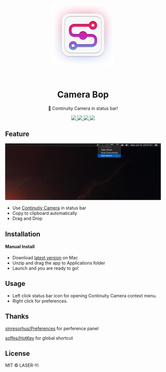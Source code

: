 <p align="center">
    <img src="https://github.com/LASER-Yi/Camera-Bop/raw/master/images/appicon.png" alt="Logo" width="200">
</p>
<h1 align="center">
  <br>Camera Bop<br>
</h1>
<p align="center"> Continuity Camera in status bar!</p>

<p align="center">
  <a href="https://github.com/LASER-Yi/Camera-Bop/actions">
    <img src="https://img.shields.io/github/workflow/status/LASER-Yi/Camera-Bop/CI?style=flat-square" />
  </a>
  <a href="https://github.com/Dreamacro/clash/actions">
    <img src="https://img.shields.io/badge/macOS-Mojave+-informational.svg?style=flat-square" />
  </a>
    <a href="https://github.com/Dreamacro/clash/actions">
    <img src="https://img.shields.io/badge/iOS-12+-inactive.svg?style=flat-square" />
  </a>
  <a href="https://github.com/LASER-Yi/Camera-Bop/releases">
    <img src="https://img.shields.io/github/release/LASER-Yi/Camera-Bop/all.svg?style=flat-square" />
  </a>
</p>



## Feature

![Screenshot](./images/screenshot.png)

* Use [Continutiy Camera](https://support.apple.com/en-us/HT209037) in status bar
* Copy to clipboard automatically
* Drag and Drop




## Installation

#### Manual Install

* Download [latest version](https://github.com/LASER-Yi/Camera-Bop/releases/latest) on Mac
* Unzip and drag the app to Applications folder
* Launch and you are ready to go!



## Usage

* Left click status bar icon for opening Continuity Camera context menu.
* Right click for preferences.



## Thanks

[sinresorhus/Preferences](https://github.com/sindresorhus/Preferences) for perference panel

[soffes/HotKey](https://github.com/soffes/HotKey) for global shortcut



## License

MIT © LASER-Yi